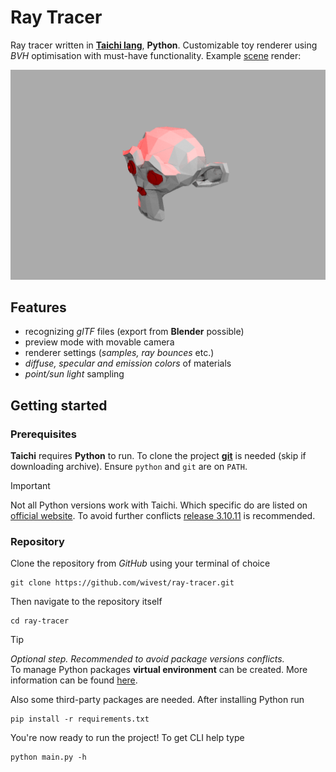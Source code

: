 # Ray Tracer

Ray tracer written in [**Taichi lang**](https://www.taichi-lang.org), **Python**. Customizable toy renderer using _BVH_ optimisation with must-have functionality. Example [scene](/examples/suzanne.glb) render:

![Example render](/examples/example.png)

## Features

-   recognizing _glTF_ files (export from **Blender** possible)
-   preview mode with movable camera
-   renderer settings (_samples, ray bounces_ etc.)
-   _diffuse, specular and emission colors_ of materials
-   _point/sun light_ sampling

## Getting started

### Prerequisites

**Taichi** requires **Python** to run. To clone the project [**git**](https://git-scm.com/downloads) is needed (skip if downloading archive). Ensure `python` and `git` are on `PATH`.

> [!IMPORTANT]  
> Not all Python versions work with Taichi. Which specific do are listed on [official website](https://docs.taichi-lang.org/docs/hello_world#prerequisites). To avoid further conflicts [release 3.10.11](https://www.python.org/downloads/release/python-31011/) is recommended.

### Repository

Clone the repository from _GitHub_ using your terminal of choice

```
git clone https://github.com/wivest/ray-tracer.git
```

Then navigate to the repository itself

```
cd ray-tracer
```

> [!TIP]  
> _Optional step. Recommended to avoid package versions conflicts._<br>
> To manage Python packages **virtual environment** can be created. More information can be found [here](https://docs.python.org/3/library/venv.html).

Also some third-party packages are needed. After installing Python run

```
pip install -r requirements.txt
```

You're now ready to run the project! To get CLI help type

```
python main.py -h
```
